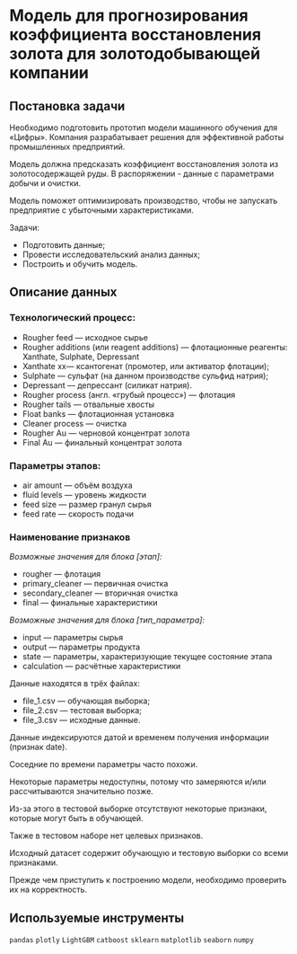 # Модель для прогнозирования коэффициента восстановления золота для золотодобывающей компании

## Постановка задачи

Необходимо подготовить прототип модели машинного обучения для «Цифры». Компания разрабатывает решения для эффективной работы промышленных предприятий.

Модель должна предсказать коэффициент восстановления золота из золотосодержащей руды. В распоряжении - данные с параметрами добычи и очистки.

Модель поможет оптимизировать производство, чтобы не запускать предприятие с убыточными характеристиками.

Задачи:

- Подготовить данные;
- Провести исследовательский анализ данных;
- Построить и обучить модель.

## Описание данных
### Технологический процесс:

- Rougher feed — исходное сырье
- Rougher additions (или reagent additions) — флотационные реагенты: Xanthate, Sulphate, Depressant
- Xanthate xx— ксантогенат (промотер, или активатор флотации);
- Sulphate — сульфат (на данном производстве сульфид натрия);
- Depressant — депрессант (силикат натрия).
- Rougher process (англ. «грубый процесс») — флотация
- Rougher tails — отвальные хвосты
- Float banks — флотационная установка
- Cleaner process — очистка
- Rougher Au — черновой концентрат золота
- Final Au — финальный концентрат золота

### Параметры этапов:
- air amount — объём воздуха
- fluid levels — уровень жидкости
- feed size — размер гранул сырья
- feed rate — скорость подачи

### Наименование признаков 

*Возможные значения для блока [этап]:*

- rougher — флотация
- primary_cleaner — первичная очистка
- secondary_cleaner — вторичная очистка
- final — финальные характеристики

*Возможные значения для блока [тип_параметра]:*

- input — параметры сырья
- output — параметры продукта
- state — параметры, характеризующие текущее состояние этапа
- calculation — расчётные характеристики

Данные находятся в трёх файлах:

- file_1.csv — обучающая выборка;
- file_2.csv — тестовая выборка;
- file_3.csv — исходные данные.

Данные индексируются датой и временем получения информации (признак date).

Соседние по времени параметры часто похожи.

Некоторые параметры недоступны, потому что замеряются и/или рассчитываются значительно позже.

Из-за этого в тестовой выборке отсутствуют некоторые признаки, которые могут быть в обучающей.

Также в тестовом наборе нет целевых признаков.

Исходный датасет содержит обучающую и тестовую выборки со всеми признаками.

Прежде чем приступить к построению модели, необходимо проверить их на корректность.

## Используемые инструменты

`pandas` `plotly`  `LightGBM` `catboost` `sklearn` `matplotlib` `seaborn` `numpy`
